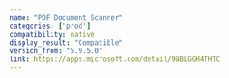 ```yaml
---
name: "PDF Document Scanner"
categories: ['prod']
compatibility: native
display_result: "Compatible"
version_from: "5.9.5.0"
link: https://apps.microsoft.com/detail/9NBLGGH4THTC
---
```

